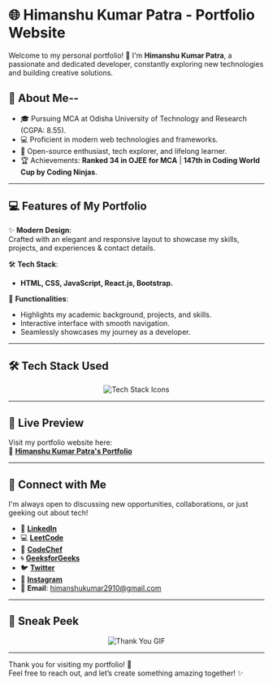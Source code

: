 # 🌐 **Himanshu Kumar Patra - Portfolio Website**

Welcome to my personal portfolio! 👋 I'm **Himanshu Kumar Patra**, a passionate and dedicated developer, constantly exploring new technologies and building creative solutions.

## 🚀 **About Me**--

- 🎓 Pursuing MCA at Odisha University of Technology and Research (CGPA: 8.55).  
- 💻 Proficient in modern web technologies and frameworks.  
- 🌟 Open-source enthusiast, tech explorer, and lifelong learner.  
- 🏆 Achievements: **Ranked 34 in OJEE for MCA** | **147th in Coding World Cup by Coding Ninjas**.  

---

## 💻 **Features of My Portfolio**

✨ **Modern Design**:  
Crafted with an elegant and responsive layout to showcase my skills, projects, and experiences & contact details.

🛠️ **Tech Stack**:  
- **HTML, CSS, JavaScript, React.js, Bootstrap.** 

🎯 **Functionalities**:  
- Highlights my academic background, projects, and skills.  
- Interactive interface with smooth navigation.  
- Seamlessly showcases my journey as a developer.

---

## 🛠️ **Tech Stack Used**

<div align="center">
  <img src="https://skillicons.dev/icons?i=html,css,javascript,bootstrap,react,github,netlify" alt="Tech Stack Icons" />
</div>

---

## 🌟 **Live Preview**

Visit my portfolio website here:  
🔗 [**Himanshu Kumar Patra's Portfolio**](https://himanshukumarpatraportfolio.netlify.app/)  

---

## 📱 **Connect with Me**

I'm always open to discussing new opportunities, collaborations, or just geeking out about tech!  

- 💼 [**LinkedIn**](https://www.linkedin.com/in/himanshu-kumar-patra-958199275/)  
- 💻 [**LeetCode**](https://leetcode.com/himanshukumar2910/)  
- 🍴 [**CodeChef**](https://www.codechef.com/users/himanshukp143)  
- 🌀 [**GeeksforGeeks**](https://www.geeksforgeeks.org/user/himanshu2910/)  
- 🐦 [**Twitter**](https://x.com/Himansh40017967)  
- 📸 [**Instagram**](https://instagram.com/the_banty_csk)  
- 📧 **Email**: [himanshukumar2910@gmail.com](mailto:himanshukumar2910@gmail.com)

---

## 🎥 **Sneak Peek**

<div align="center">
  <img src="https://blogger.googleusercontent.com/img/b/R29vZ2xl/AVvXsEiS3QnfMTpRX9iK7TKn0ciIHrULmbcRNwJWJpNyXxaOVn46NNGeWm-oRAjzIQeJtqCd4cUo9r8Aky_CHtAgAHbFXfs7jjQvodLJtu-t4a_txMOQkXf6GnOnoLJR6QCDZcJNLptif9kR5R7L/s600/_3dtext2gif_rgsokiketqus.gif" alt="Thank You GIF" />
</div>

---

Thank you for visiting my portfolio! 🚀  
Feel free to reach out, and let’s create something amazing together! ✨
